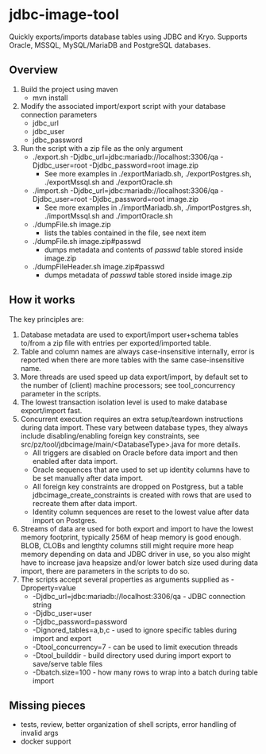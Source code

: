 # jdbc-image-tool
Quickly exports/imports database tables using JDBC and Kryo. 
Supports Oracle, MSSQL, MySQL/MariaDB and PostgreSQL databases.

## Overview
1. Build the project using maven
   * mvn install
2. Modify the associated import/export script with your database connection parameters
   * jdbc_url
   * jdbc_user
   * jdbc_password
3. Run the script with a zip file as the only argument
   * ./export.sh -Djdbc_url=jdbc:mariadb://localhost:3306/qa -Djdbc_user=root -Djdbc_password=root image.zip
      * See more examples in ./exportMariadb.sh, ./exportPostgres.sh, ./exportMssql.sh and ./exportOracle.sh
   * ./import.sh -Djdbc_url=jdbc:mariadb://localhost:3306/qa -Djdbc_user=root -Djdbc_password=root image.zip
      * See more examples in ./importMariadb.sh, ./importPostgres.sh, ./importMssql.sh and ./importOracle.sh
   * ./dumpFile.sh image.zip
      * lists the tables contained in the file, see next item
   * ./dumpFile.sh image.zip#passwd
      * dumps metadata and contents of _passwd_ table stored inside image.zip
   * ./dumpFileHeader.sh image.zip#passwd
      * dumps metadata of _passwd_ table stored inside image.zip

## How it works
The key principles are:
1. Database metadata are used to export/import user+schema tables to/from a zip file with entries 
per exported/imported table.
1. Table and column names are always case-insensitive internally, error is reported when there are more tables 
with the same case-insensitive name.
1. More threads are used speed up data export/import, by default set to the number of (client) 
machine processors; see tool_concurrency parameter in the scripts.
1. The lowest transaction isolation level is used to make database export/import fast. 
1. Concurrent execution requires an extra setup/teardown instructions during data import. 
These vary between database types, they always include disabling/enabling foreign 
key constraints, see src/pz/tool/jdbcimage/main/&lt;DatabaseType&gt;.java for more details.
   * All triggers are disabled on Oracle before data import and then enabled after data import.
   * Oracle sequences that are used to set up identity columns have to be set manually after data import.
   * All foreign key constraints are dropped on Postgress, but a table jdbcimage_create_constraints 
     is created with rows that are used to recreate them after data import.  
   * Identity column sequences are reset to the lowest value after data import on Postgres.
1. Streams of data are used for both export and import to have the lowest memory footprint, typically 256M of heap 
memory is good enough. BLOB, CLOBs and lengthty columns still might require more heap memory depending on data 
and JDBC driver in use, so you also might have to increase java heapsize and/or lower batch size used during 
data import, there are parameters in the scripts to do so.
1. The scripts accept several properties as arguments supplied as -Dproperty=value
   * -Djdbc_url=jdbc:mariadb://localhost:3306/qa - JDBC connection string 
   * -Djdbc_user=user 
   * -Djdbc_password=password 
   * -Dignored_tables=a,b,c - used to ignore specific tables during import and export 
   * -Dtool_concurrency=7 - can be used to limit execution threads
   * -Dtool_builddir - build directory used during import export to save/serve table files
   * -Dbatch.size=100 - how many rows to wrap into a batch during table import

## Missing pieces
* tests, review, better organization of shell scripts, error handling of invalid args
* docker support
